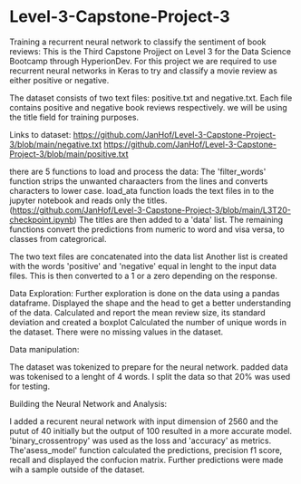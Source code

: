 # Level-3-Capstone-Project-3
Training a recurrent neural network to classify the sentiment of book reviews:
This is the Third Capstone Projject on Level 3 for the Data Science Bootcamp through HyperionDev.
For this project we are required to use recurrent neural networks in Keras to try and classify a movie review as either positive or negative.

The dataset consists of two text files: positive.txt and negative.txt. Each file contains positive and negative book reviews respectively.
we will be using the title field for training purposes. 

Links to dataset:
https://github.com/JanHof/Level-3-Capstone-Project-3/blob/main/negative.txt
https://github.com/JanHof/Level-3-Capstone-Project-3/blob/main/positive.txt

there are 5 functions to load and process the data:
The 'filter_words' function strips the unwanted charaacters from the lines and converts characters to lower case.
load_ata function loads the text files in to the jupyter notebook and reads only the titles. (https://github.com/JanHof/Level-3-Capstone-Project-3/blob/main/L3T20-checkpoint.ipynb)
The titles are then added to a 'data' list.
The remaining functions convert the predictions from numeric to word and visa versa, to classes from categrorical.

The two text files are concatenated into the data list
Another list is created with the words 'positive' and 'negative' equal in lenght to the input data files.
This is then converted to a 1 or a zero depending on the response.

Data Exploration:
Further exploration is done on the data using a pandas dataframe.
Displayed the shape and the head to get a better understanding of the data.
Calculated and report the mean review size, its standard deviation and created a boxplot
Calculated the number of unique words in the dataset.
There were no missing values in the dataset.

Data manipulation:

The dataset was tokenized to prepare for the neural network.
padded data was tokenised to a lenght of 4 words.
I split the data so that 20% was used for testing.

Building the Neural Network and Analysis:

I added a recurent neural network with input dimension of 2560 and the putut of 40 initially but the output of 100 resulted in a more accurate model.
'binary_crossentropy' was used as the loss and 'accuracy' as metrics.
The'asess_model'  function calculated the  predictions, precision f1 score, recall and displayed the confucion matrix.
Further predictions were made wih a sample outside of the dataset.











